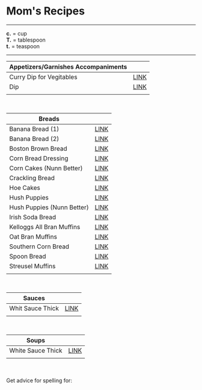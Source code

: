 # Mom's Recipes
<HR>


**c.** = cup <BR>
**T.** = tablespoon<BR>
**t.** = teaspoon<BR>
<HR>

|  Appetizers/Garnishes Accompaniments | |
|----------|----------|
| Curry Dip for Vegitables | [LINK](./appetizers_garnishes_accomp/curry_dip_for_vegetables.md) |
| Dip | [LINK](./appetizers_garnishes_accomp/dip.md) |
| | |

<BR>

| Breads | |
|----------|----------|
| Banana Bread (1) | [LINK](./breads/banana_bread_1.md) |
| Banana Bread (2) | [LINK](./breads/banana_bread_2.md) |
| Boston Brown Bread | [LINK](./breads/boston_brown_bread.md) |
| Corn Bread Dressing | [LINK](./breads/corn_bread_dressing.md) |
| Corn Cakes (Nunn Better) | [LINK](./breads/corn_cakes_nunn_better.md) |
| Crackling Bread | [LINK](./breads/crackling_bread.md) |
| Hoe Cakes | [LINK](./breads/hoe_cake.md) |
| Hush Puppies | [LINK](./breads/hush_puppies.md) |
| Hush Puppies (Nunn Better) | [LINK](./breads/hush_puppies_nunn_better.md) |
| Irish Soda Bread| [LINK](./breads/irish_soda_bread.md) |
| Kelloggs All Bran Muffins | [LINK](./breads/kelloggs_all_bran_muffins.md) |
| Oat Bran Muffins | [LINK](./breads/oat_bran_muffins.md) |
| Southern Corn Bread | [LINK](./breads/southern_corn_bread.md) |
| Spoon Bread | [LINK](./breads/spoon_bread.md) |
| Streusel Muffins | [LINK](./breads/streusel_muffins.md) |
| | |

<BR>

| Sauces | |
|----------|----------|
| Whit Sauce Thick | [LINK](./sauces/white_sauce_thick.md) |
| | |

<BR>

| Soups | |
|----------|----------|
| White Sauce Thick | [LINK](./soups/aunt_ellas_chili.md) |
| | |

<BR><BR>
Get advice for spelling for: